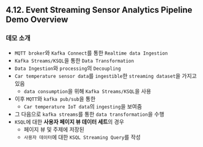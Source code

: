 ## 4.12. Event Streaming Sensor Analytics Pipeline Demo Overview

### 데모 소개
- `MQTT broker`와 `Kafka Connect`를 통한 `Realtime data Ingestion`
- `Kafka Streams/KSQL`을 통한 `Data Transformation`
- `Data Ingestion`와 `processing`의 `Decoupling`
- `Car temperature sensor data`를 `ingestible`한 `streaming dataset`을 가지고 있음
  - `data consumption`을 위해 `Kafka Streams/KSQL`을 사용
- 이후 `MQTT`와 `kafka pub/sub`을 통한
  - `Car temperature IoT data`의 `ingesting`을 보여줌
- 그 다음으로 `kafka streams`를 통한 `data transformation`을 수행
- `KSQL`에 대한 **사용자 페이지 뷰 데이터 세트**의 경우
  - 페이지 뷰 및 주제에 저장된
  - `사용자 데이터`에 대한 `KSQL Streaming Query`를 작성